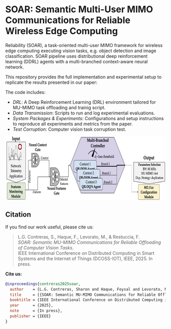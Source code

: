# SOAR: Semantic Multi-User MIMO Communications for Reliable Wireless Edge Computing 

Reliability (SOAR), a task-oriented multi-user MIMO framework for wireless edge computing executing vision tasks, e.g. object detection and image classification. SOAR pipeline uses distributional deep reinforcement learning (DDRL) agents with a multi-branched context-aware neural network.

This repository provides the full implementation and experimental setup to replicate the results presented in our paper:

The code includes:
- *DRL*: A Deep Reinforcement Learning (DRL) environment tailored for MU-MIMO task offloading and trainig script.
- *Data Transmission*: Scripts to run and log experimental evaluations.
- *System Packages & Experiments*: Configurations and setup instructions to reproduce all experiments and metrics from the paper.
- *Test Corruption*: Computer vision task corruption test.

<p align="center">
<img src="Images/SOAR_pipeline_v2.png"
     alt="Markdown Monster icon" width="750" height="200"
     style="float: center;" />
</p>

## Citation

If you find our work useful, please cite us:

> L.G. Contreras, S., Haque, F., Levorato, M., & Restuccia, F.  
> *SOAR: Semantic MU-MIMO Communications for Reliable Offloading of Computer Vision Tasks*.  
> IEEE International Conference on Distributed Computing in Smart Systems and the Internet of Things (DCOSS-IOT), IEEE, 2025. In press.

**Cite us:**

```bibtex
@inproceedings{contreras2025soar,
  author    = {L.G. Contreras, Sharon and Haque, Foysal and Levorato, Marco and Restuccia, Francesco},
  title     = {{SOAR: Semantic MU-MIMO Communications for Reliable Offloading of Computer Vision Tasks}},
  booktitle = {IEEE International Conference on Distributed Computing in Smart Systems and the Internet of Things (DCOSS-IOT)},
  year      = {2025},
  note      = {In press},
  publisher = {IEEE}
}


